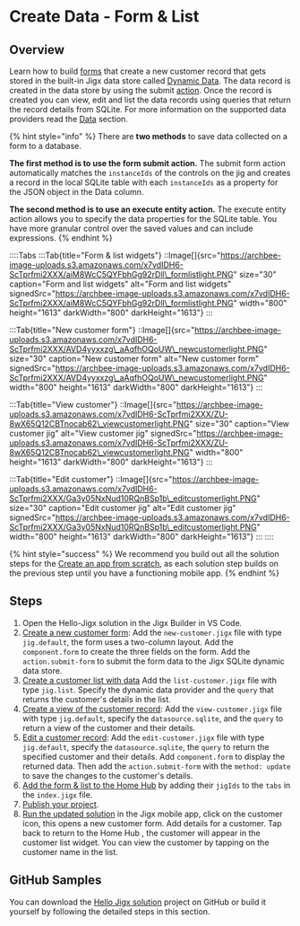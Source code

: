 # Create Data - Form & List

## Overview

Learn how to build [forms](../../../building-apps-with-jigx/ui/jigs-_screens_/forms/forms.md) that create a new customer record that gets stored in the built-in Jigx data store called [Dynamic Data](../../../building-apps-with-jigx/data/data-providers/dynamic-data/dynamic-data.md). The data record is created in the data store by using the submit [action](https://docs.jigx.com/examples/actions). Once the record is created you can view, edit and list the data records using queries that return the record details from SQLite. For more information on the supported data providers read the [Data](../../../building-apps-with-jigx/data/data.md) section.

{% hint style="info" %}
There are **two methods** to save data collected on a form to a database.

**The first method is to use the form submit action.** The submit form action automatically matches the `instanceIds` of the controls on the jig and creates a record in the local SQLite table with each `instanceIds` as a property for the JSON object in the Data column.

**The second method is to use an execute entity action.** The execute entity action allows you to specify the data properties for the SQLite table. You have more granular control over the saved values and can include expressions.&#x20;
{% endhint %}

::::Tabs :::Tab{title="Form & list widgets"} ::Image\[]{src="https://archbee-image-uploads.s3.amazonaws.com/x7vdIDH6-ScTprfmi2XXX/aiM8WcC5QYFbhGg92rDll\_formlistlight.PNG" size="30" caption="Form and list widgets" alt="Form and list widgets" signedSrc="https://archbee-image-uploads.s3.amazonaws.com/x7vdIDH6-ScTprfmi2XXX/aiM8WcC5QYFbhGg92rDll\_formlistlight.PNG" width="800" height="1613" darkWidth="800" darkHeight="1613"} :::

:::Tab{title="New customer form"} ::Image\[]{src="https://archbee-image-uploads.s3.amazonaws.com/x7vdIDH6-ScTprfmi2XXX/AVD4yyxxzg\_aAqfhOQoUW\_newcustomerlight.PNG" size="30" caption="New customer form" alt="New customer form" signedSrc="https://archbee-image-uploads.s3.amazonaws.com/x7vdIDH6-ScTprfmi2XXX/AVD4yyxxzg\_aAqfhOQoUW\_newcustomerlight.PNG" width="800" height="1613" darkWidth="800" darkHeight="1613"} :::

:::Tab{title="View customer"} ::Image\[]{src="https://archbee-image-uploads.s3.amazonaws.com/x7vdIDH6-ScTprfmi2XXX/ZU-8wX65Q12CBTnocab62\_viewcustomerlight.PNG" size="30" caption="View customer jig" alt="View customer jig" signedSrc="https://archbee-image-uploads.s3.amazonaws.com/x7vdIDH6-ScTprfmi2XXX/ZU-8wX65Q12CBTnocab62\_viewcustomerlight.PNG" width="800" height="1613" darkWidth="800" darkHeight="1613"} :::

:::Tab{title="Edit customer"} ::Image\[]{src="https://archbee-image-uploads.s3.amazonaws.com/x7vdIDH6-ScTprfmi2XXX/Ga3y05NxNud10RQnBSp1b\_editcustomerlight.PNG" size="30" caption="Edit customer jig" alt="Edit customer jig" signedSrc="https://archbee-image-uploads.s3.amazonaws.com/x7vdIDH6-ScTprfmi2XXX/Ga3y05NxNud10RQnBSp1b\_editcustomerlight.PNG" width="800" height="1613" darkWidth="800" darkHeight="1613"} ::: ::::

{% hint style="success" %}
We recommend you build out all the solution steps for the [Create an app from scratch](create-data-form-_-list.md), as each solution step builds on the previous step until you have a functioning mobile app.
{% endhint %}

## Steps

1. Open the Hello-Jigx solution in the Jigx Builder in VS Code.
2. [Create a new customer form](create-a-new-customer-form.md): Add the `new-customer.jigx` file with type `jig.default`, the form uses a two-column layout. Add the `component.form` to create the three fields on the form. Add the `action.submit-form` to submit the form data to the Jigx SQLite dynamic data store.
3. [Create a customer list with data](create-a-customer-list-with-data.md) Add the `list-customer.jigx` file with type `jig.list`. Specify the dynamic data provider and the `query` that returns the customer's details in the list.
4. [Create a view of the customer record](create-a-view-of-the-customer-record.md): Add the `view-customer.jigx` file with type `jig.default`, specify the `datasource.sqlite`, and the `query` to return a view of the customer and their details.
5. [Edit a customer record](edit-a-customer-record.md): Add the `edit-customer.jigx` file with type `jig.default`, specify the `datasource.sqlite`, the `query` to return the specified customer and their details. Add `component.form` to display the returned data. Then add the `action.submit-form` with the `method: update` to save the changes to the customer's details.
6. [Add the form & list to the Home Hub](add-the-form-_-list-to-the-home-hub.md) by adding their `jigIds` to the `tabs` in the `index.jigx` file.
7. [Publish your project](../create-the-calendar/publish-your-project.md).
8. [Run the updated solution](../run-the-updated-solution.md) in the Jigx mobile app, click on the customer icon, this opens a new customer form. Add details for a customer. Tap back to return to the Home Hub , the customer will appear in the customer list widget. You can view the customer by tapping on the customer name in the list.

## GitHub Samples

You can download the [Hello Jigx solution](https://github.com/jigx-com/jigx-samples/tree/main/quickstart/hello-jigx-solution) project on GitHub or build it yourself by following the detailed steps in this section.
